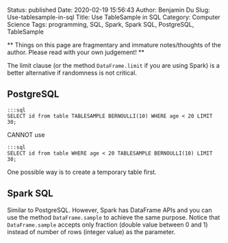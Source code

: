 Status: published
Date: 2020-02-19 15:56:43
Author: Benjamin Du
Slug: Use-tablesample-in-sql
Title: Use TableSample in SQL
Category: Computer Science
Tags: programming, SQL, Spark, Spark SQL, PostgreSQL, TableSample

**
Things on this page are fragmentary and immature notes/thoughts of the author.
Please read with your own judgement!
**

The limit clause (or the method `DataFrame.limit` if you are using Spark)
is a better alternative if randomness is not critical.

## PostgreSQL

    :::sql
    SELECT id from table TABLESAMPLE BERNOULLI(10) WHERE age < 20 LIMIT 30;

CANNOT use

    :::sql
    SELECT id from table WHERE age < 20 TABLESAMPLE BERNOULLI(10) LIMIT 30;

One possible way is to create a temporary table first. 

## Spark SQL

Similar to PostgreSQL.
However, 
Spark has DataFrame APIs
and you can use the method `DataFrame.sample` to achieve the same purpose.
Notice that `DataFrame.sample` accepts only fraction (double value between 0 and 1)
instead of number of rows (integer value) as the parameter.
